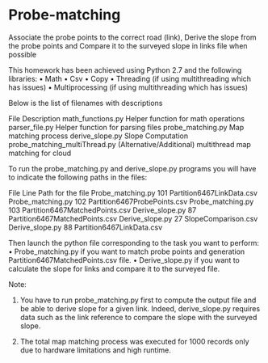 # Probe-matching
Associate the probe points to the correct road (link), Derive the slope from the probe points and Compare it to the surveyed slope in links file when possible

This homework has been achieved using Python 2.7 and the following libraries:
•	Math
•	Csv
•	Copy
•	Threading (if using multithreading which has issues)
•	Multiprocessing (if using multithreading which has issues)

Below is the list of filenames with descriptions

File	                            Description
math_functions.py	                Helper function for math operations
parser_file.py	                  Helper function for parsing files
probe_matching.py 	              Map matching process
derive_slope.py	                  Slope Computation
probe_matching_multiThread.py	    (Alternative/Additional) multithread map matching for cloud


To run the probe_matching.py and derive_slope.py programs you will have to indicate the following paths in the files:

File	            Line	Path for the file
Probe_matching.py	101	  Partition6467LinkData.csv
Probe_matching.py	102 	Partition6467ProbePoints.csv
Probe_matching.py	103 	Partition6467MatchedPoints.csv
Derive_slope.py   87  	Partition6467MatchedPoints.csv
Derive_slope.py	  27  	SlopeComparison.csv
Derive_slope.py	  88	  Partition6467LinkData.csv


Then launch the python file corresponding to the task you want to perform:
•	Probe_matching.py if you want to match probe points and generation Partition6467MatchedPoints.csv file. 
•	Derive_slope.py if you want to calculate the slope for links and compare it to the surveyed file.

Note: 
1.	You have to run probe_matching.py first to compute the output file and be able to derive slope for a given link. Indeed, derive_slope.py requires data such as the link reference to compare the slope with the surveyed slope. 

2.	The total map matching process was executed for 1000 records only due to hardware limitations and high runtime.

